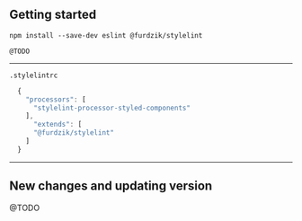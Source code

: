 ## Getting started

```
npm install --save-dev eslint @furdzik/stylelint

@TODO
```

---

`.stylelintrc`

```javascript
  {
    "processors": [
      "stylelint-processor-styled-components"
    ],
      "extends": [
      "@furdzik/stylelint"
    ]
  }
```

---

## New changes and updating version

@TODO
